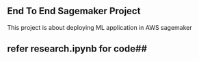 ## End To End Sagemaker Project

This project is about deploying ML application in AWS sagemaker

## refer research.ipynb for code##


